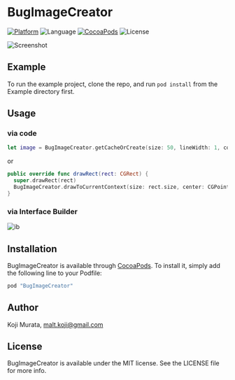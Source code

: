 # BugImageCreator

[![Platform](https://img.shields.io/cocoapods/p/BugImageCreator.svg?style=flat)](http://cocoapods.org/pods/BugImageCreator)
![Language](https://img.shields.io/badge/language-Swift%202.2-orange.svg)
[![CocoaPods](https://img.shields.io/cocoapods/v/BugImageCreator.svg?style=flat)](http://cocoapods.org/pods/BugImageCreator)
![License](https://img.shields.io/github/license/malt03/BugImageCreator.svg?style=flat)

![Screenshot](https://raw.githubusercontent.com/malt03/BugImageCreator/master/Screenshot.png)

## Example

To run the example project, clone the repo, and run `pod install` from the Example directory first.

## Usage

### via code

```swift
let image = BugImageCreator.getCacheOrCreate(size: 50, lineWidth: 1, color: .blackColor())
```

or

```swift
public override func drawRect(rect: CGRect) {
  super.drawRect(rect)
  BugImageCreator.drawToCurrentContext(size: rect.size, center: CGPoint(x: rect.width / 2, y: rect.height / 2), lineWidth: 1, color: .blackColor())
}
```

### via Interface Builder
![ib](https://github.com/malt03/BugImageCreator/blob/master/README/InterfaceBuilder.png?raw=true)

## Installation

BugImageCreator is available through [CocoaPods](http://cocoapods.org). To install
it, simply add the following line to your Podfile:

```ruby
pod "BugImageCreator"
```

## Author

Koji Murata, malt.koji@gmail.com

## License

BugImageCreator is available under the MIT license. See the LICENSE file for more info.
